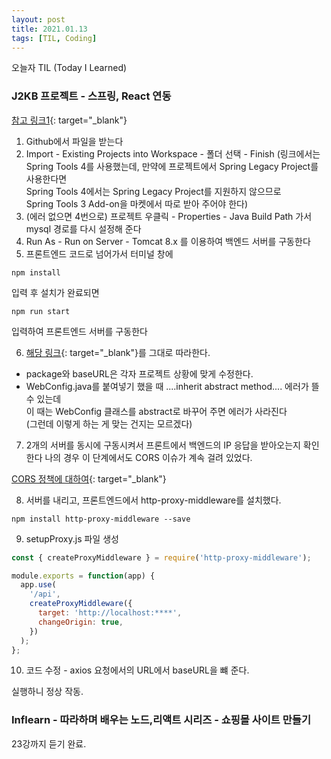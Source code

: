 ```yaml
---
layout: post
title: 2021.01.13
tags: [TIL, Coding]
---
```


오늘자 TIL (Today I Learned)
### J2KB 프로젝트 - 스프링, React 연동

[참고 링크1](https://joshua-dev-story.blogspot.com/2020/01/react-spring.html){: target="_blank"}  

1. Github에서 파일을 받는다
2. Import - Existing Projects into Workspace - 폴더 선택 - Finish
(링크에서는 Spring Tools 4를 사용했는데, 만약에 프로젝트에서 Spring Legacy Project를 사용한다면  
Spring Tools 4에서는 Spring Legacy Project를 지원하지 않으므로  
Spring Tools 3 Add-on을 마켓에서 따로 받아 주어야 한다)
3. (에러 없으면 4번으로) 프로젝트 우클릭 - Properties - Java Build Path 가서 mysql 경로를 다시 설정해 준다
4. Run As - Run on Server - Tomcat 8.x 를 이용하여 백엔드 서버를 구동한다
5. 프론트엔드 코드로 넘어가서 터미널 창에

```terminal
npm install
```

입력 후 설치가 완료되면

```terminal
npm run start 
```

입력하여 프론트엔드 서버를 구동한다

6. [해당 링크](https://joshua-dev-story.blogspot.com/2020/01/react-spring-2.html){: target="_blank"}를 그대로 따라한다. 
- package와 baseURL은 각자 프로젝트 상황에 맞게 수정한다.
- WebConfig.java를 붙여넣기 했을 때 ....inherit abstract method.... 에러가 뜰 수 있는데  
이 때는 WebConfig 클래스를 abstract로 바꾸어 주면 에러가 사라진다  
(그런데 이렇게 하는 게 맞는 건지는 모르겠다)

7. 2개의 서버를 동시에 구동시켜서 프론트에서 백엔드의 IP 응답을 받아오는지 확인한다
나의 경우 이 단계에서도 CORS 이슈가 계속 걸려 있었다.

[CORS 정책에 대하여](https://velog.io/@wlsdud2194/cors){: target="_blank"}

8. 서버를 내리고, 프론트엔드에서 http-proxy-middleware를 설치했다.

```terminal
npm install http-proxy-middleware --save
```

9. setupProxy.js 파일 생성

```js
const { createProxyMiddleware } = require('http-proxy-middleware');

module.exports = function(app) {
  app.use(
    '/api',
    createProxyMiddleware({
      target: 'http://localhost:****',
      changeOrigin: true,
    })
  );
};
```

10. 코드 수정 - axios 요청에서의 URL에서 baseURL을 뺴 준다.

실행하니 정상 작동.


### Inflearn - 따라하며 배우는 노드,리액트 시리즈 - 쇼핑몰 사이트 만들기

23강까지 듣기 완료.